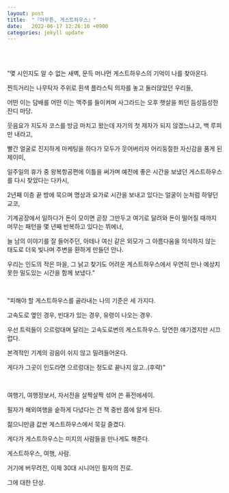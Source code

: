 ```yaml
---
layout: post
title:  "『아무튼, 게스트하우스』"
date:   2022-06-17 12:26:10 +0900
categories: jekyll update
---
```



<br> <br>

"몇 시인지도 알 수 없는 새벽, 문득 머나먼 게스트하우스의 기억이 나를 찾아온다. 

찐득거리는 나무탁자 주위로 흰색 플라스틱 의자를 놓고 둘러앉았던 우리들,

어떤 이는 담배를 어떤 이는 맥주를 들이켜며 사그라드는 오후 햇살을 쬐던 듬성듬성한 잔디 마당.

웃음요가 지도자 코스를 방금 마치고 왔는데 자기의 첫 제자가 되지 않겠느냐고, 백 루피만 내라고,

빨간 얼굴로 진지하게 마케팅을 하다가 모두가 웃어버리자 어리둥절한 자신감을 품게 된 제이미,

일주일의 휴가 중 왕복항공편에 이틀을 써가며 예전에 좋은 시간을 보냈던 게스트하우스를 다시 찾았다는 다카시,

2년째 이층 끝 방에 묵으며 명상과 요가로 시간을 보내고 있다는 얼굴이 눈처럼 하얗던 교코,

기계공장에서 일하다가 돈이 모이면 곧장 그만두고 여기로 달려와 돈이 떨어질 때까지 머무는 패턴을 몇 년째 반복하고 있다는 뷔에너,

늘 남의 이야기를 잘 들어주던, 아테나 여신 같은 외모가 그 아름다움을 의식하지 않는 태도로 더욱 빛나며 주변을 환하게 만들던 안나.

우리는 인도의 작은 마을, 그 낡고 찾기도 어려운 게스트하우스에서 우연히 만나 예상치 못한 밀도있는 시간을 함께 보냈다."

<br>

"피해야 할 게스트하우스를 골라내는 나의 기준은 세 가지다.

고속도로 옆인 경우, 빈대가 있는 경우, 유령이 나오는 경우.

우선 트럭들이 으르렁대며 달리는 고속도로변의 게스트하우스. 당연한 얘기겠지만 시끄럽다.

본격적인 기계의 굉음이 쉬지 않고 밀려들어온다.

게다가 그곳이 인도라면 으르렁대는 정도로 끝나지 않고..(후략)"

<br>

여행기, 여행정보서, 자서전을 살짝살짝 섞어 쓴 퓨전에세이.

필자가 해외여행을 숱하게 다녔다는 건 책 중반 쯤에 알게 된다.

젊으니만큼 값싼 게스트하우스에서 묵길 즐겼다.

게다가 게스트하우스는 미지의 사람들을 만나게도 해준다.

게스트하우스, 여행, 사람.

거기에 버무려진, 이제 30대 시니어인 필자의 진로.

그에 대한 단상.

<br><br>

